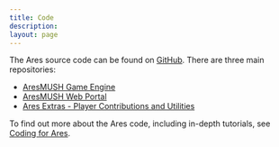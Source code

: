 ```yaml
---
title: Code
description:
layout: page
---
```



The Ares source code can be found on [GitHub](https://github.com/AresMUSH).  There are three main repositories:

* [AresMUSH Game Engine](https://github.com/AresMUSH/aresmush)
* [AresMUSH Web Portal](https://github.com/AresMUSH/ares-webportal)
* [Ares Extras - Player Contributions and Utilities](https://github.com/AresMUSH/ares-extras)

To find out more about the Ares code, including in-depth tutorials, see [Coding for Ares](/tutorials/code).